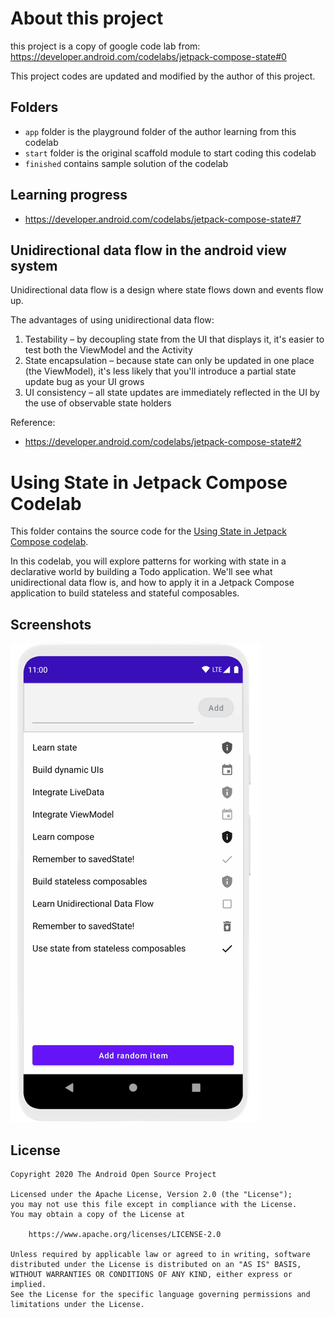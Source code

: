 # About this project
this project is a copy of google code lab from: https://developer.android.com/codelabs/jetpack-compose-state#0

This project codes are updated and modified by the author of this project. 

## Folders
* `app` folder is the playground folder of the author learning from this codelab
* `start` folder is the original scaffold module to start coding this codelab
* `finished` contains sample solution of the codelab

## Learning progress

* https://developer.android.com/codelabs/jetpack-compose-state#7

## Unidirectional data flow in the android view system
Unidirectional data flow is a design where state flows down and events flow up.

The advantages of using unidirectional data flow:

1. Testability – by decoupling state from the UI that displays it, it's easier to test both the ViewModel and the Activity
2. State encapsulation – because state can only be updated in one place (the ViewModel), it's less likely that you'll introduce a partial state update bug as your UI grows
3. UI consistency – all state updates are immediately reflected in the UI by the use of observable state holders

Reference: 
* https://developer.android.com/codelabs/jetpack-compose-state#2

# Using State in Jetpack Compose Codelab

This folder contains the source code for the [Using State in Jetpack Compose codelab](https://developer.android.com/codelabs/jetpack-compose-state).

In this codelab, you will explore patterns for working with state in a declarative world by building a Todo application. We'll see what unidirectional
data flow is, and how to apply it in a Jetpack Compose application to build stateless and stateful composables.

## Screenshots

![Finished code](screenshots/state_movie.gif "After: Animation of fully completed project")

## License

```
Copyright 2020 The Android Open Source Project

Licensed under the Apache License, Version 2.0 (the "License");
you may not use this file except in compliance with the License.
You may obtain a copy of the License at

    https://www.apache.org/licenses/LICENSE-2.0

Unless required by applicable law or agreed to in writing, software
distributed under the License is distributed on an "AS IS" BASIS,
WITHOUT WARRANTIES OR CONDITIONS OF ANY KIND, either express or implied.
See the License for the specific language governing permissions and
limitations under the License.
```
